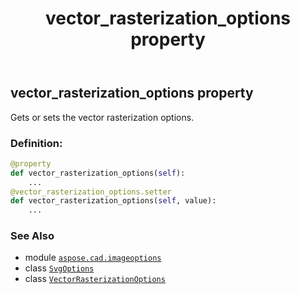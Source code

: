 ﻿---
title: vector_rasterization_options property
second_title: Aspose.CAD for Python via .NET API References
description: 
type: docs
weight: 210
url: /python-net/aspose.cad.imageoptions/svgoptions/vector_rasterization_options/
is_root: false
---

## vector_rasterization_options property


Gets or sets the vector rasterization options.
### Definition:
```python
@property
def vector_rasterization_options(self):
    ...
@vector_rasterization_options.setter
def vector_rasterization_options(self, value):
    ...
```

### See Also
* module [`aspose.cad.imageoptions`](../../)
* class [`SvgOptions`](/cad/python-net/aspose.cad.imageoptions/svgoptions)
* class [`VectorRasterizationOptions`](/cad/python-net/aspose.cad.imageoptions/vectorrasterizationoptions)
